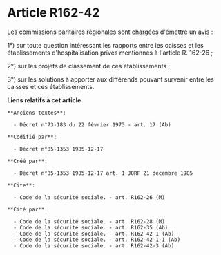# Article R162-42

Les commissions paritaires régionales sont chargées d'émettre un avis   : 

1°) sur toute question intéressant les rapports entre les caisses et les établissements d'hospitalisation privés mentionnés à
l'article R. 162-26 ; 

2°) sur les projets de classement de ces établissements ; 

3°) sur les solutions à apporter aux différends pouvant survenir entre les caisses et ces établissements.

**Liens relatifs à cet article**

	**Anciens textes**:

	  - Décret n°73-183 du 22 février 1973 - art. 17 (Ab)

	**Codifié par**:

	  - Décret n°85-1353 1985-12-17

	**Créé par**:

	  - Décret n°85-1353 1985-12-17 art. 1 JORF 21 décembre 1985

	**Cite**:

	  - Code de la sécurité sociale. - art. R162-26 (M)

	**Cité par**:

	  - Code de la sécurité sociale. - art. R162-28 (M)
	  - Code de la sécurité sociale. - art. R162-35 (Ab)
	  - Code de la sécurité sociale. - art. R162-42-1 (Ab)
	  - Code de la sécurité sociale. - art. R162-42-1-1 (Ab)
	  - Code de la sécurité sociale. - art. R162-42-3 (Ab)
